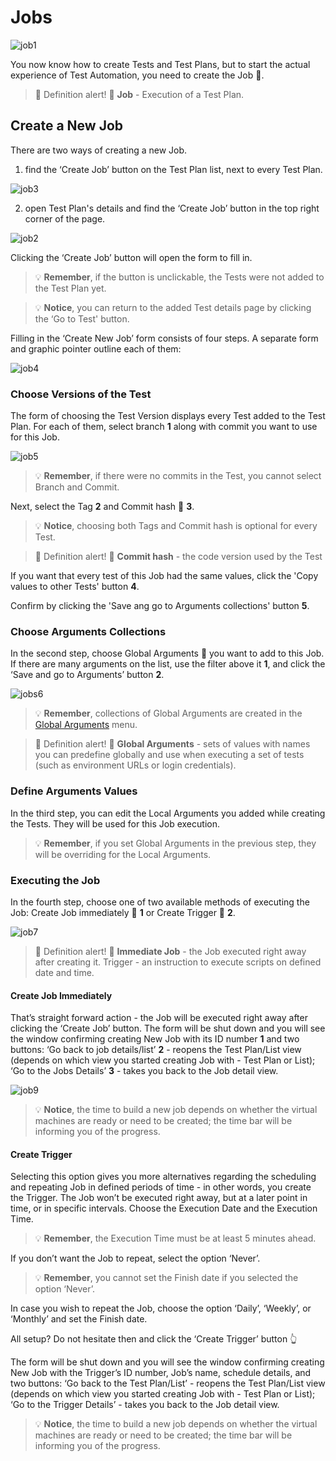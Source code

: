 # Jobs

![job1](../../../assets/images3/job1.jpg)

You now know how to create Tests and Test Plans, but to start the actual experience of Test Automation, you need to create the Job 💬.

>💬 Definition alert! 🔔
**Job** - Execution of a Test Plan.

## Create a New Job

There are two ways of creating a new Job. 
1.  find the ‘Create Job’ button on the Test Plan list, next to every Test Plan.

![job3](../../../assets/images3/job3.jpg)

2. open Test Plan's details and find the ‘Create Job’ button in the top right corner of the page. 

![job2](../../../assets/images3/job2.jpg)

Clicking the ‘Create Job’ button will open the form to fill in.

<!-- theme: warning -->
>💡 **Remember**, if the button is unclickable, the Tests were not added to the Test Plan yet.

<!-- theme: info -->
>💡 **Notice**, you can return to the added Test details page by clicking the ‘Go to Test' button. 

Filling in the ‘Create New Job’ form consists of four steps. A separate form and graphic pointer outline each of them:

![job4](../../../assets/images3/job4.jpg)

### Choose Versions of the Test

The form of choosing the Test Version displays every Test added to the Test Plan. For each of them, select branch **1** along with commit you want to use for this Job.

![job5](../../../assets/images3/job5.jpg)

<!-- theme: warning -->
>💡 **Remember**, if there were no commits in the Test, you cannot select Branch and Commit.

Next, select the Tag **2** and Commit hash 💬 **3**. 

<!-- theme: info -->
>💡 **Notice**, choosing both Tags and Commit hash is optional for every Test.

>💬 Definition alert! 🔔
**Commit hash** - the code version used by the Test

If you want that every test of this Job had the same values, click the 'Copy values to other Tests' button **4**.

Confirm by clicking the 'Save ang go to Arguments collections' button **5**.

### Choose Arguments Collections

In the second step, choose Global Arguments 💬 you want to add to this Job. If there are many arguments on the list, use the filter above it **1**, and click the ‘Save and go to Arguments’ button **2**. 

![jobs6](../../../assets/images3/job6.jpg)

<!-- theme: warning -->
>💡 **Remember**, collections of Global Arguments are created in the [Global Arguments]() menu.

>💬 Definition alert! 🔔
**Global Arguments** - sets of values with names you can predefine globally and use when executing a set of tests (such as environment URLs or login credentials).
### Define Arguments Values

In the third step, you can edit the Local Arguments you added while creating the Tests. They will be used for this Job execution.

<!-- theme: warning -->
>💡  **Remember**, if you set Global Arguments in the previous step, they will be overriding for the Local Arguments.
### Executing the Job

In the fourth step, choose one of two available methods of executing the Job:
Create Job immediately 💬 **1** or Create Trigger 💬 **2**. 

![job7](../../../assets/images3/job8.jpg)


>💬 Definition alert! 🔔
**Immediate Job** - the Job executed right away after creating it.
Trigger - an instruction to execute scripts on defined date and time.

#### Create Job Immediately 
That’s straight forward action - the Job will be executed right away after clicking the ‘Create Job’ button. 
The form will be shut down and you will see the window confirming creating New Job with its ID number **1** and two buttons:
‘Go back to job details/list’ **2** - reopens the Test Plan/List view (depends on which view you started creating Job with - Test Plan or List); 
‘Go to the Jobs Details’ **3** - takes you back to the Job detail view.

![job9](../../../assets/images3/job9.jpg)

>💡  **Notice**, the time to build a new job depends on whether the virtual machines are ready or need to be created; the time bar will be informing you of the progress.
#### Create Trigger
Selecting this option gives you more alternatives regarding the scheduling and repeating Job in defined periods of time - in other words, you create the Trigger. The Job won’t be executed right away, but at a later point in time, or in specific intervals.
Choose the Execution Date and the Execution Time.


<!-- theme: warning -->
>💡  **Remember**, the Execution Time must be at least 5 minutes ahead.

If you don’t want the Job to repeat, select the option ‘Never’. 

<!-- theme: warning -->
>💡  **Remember**, you cannot set the Finish date if you selected the option ‘Never’.

In case you wish to repeat the Job, choose the option ‘Daily’, ‘Weekly’, or ‘Monthly’ and set the Finish date. 

All setup? Do not hesitate then and click the ‘Create Trigger’ button 👆

The form will be shut down and you will see the window confirming creating New Job with the Trigger’s ID number, Job’s name, schedule details, and two buttons:
‘Go back to the Test Plan/List’ - reopens the Test Plan/List view (depends on which view you started creating Job with - Test Plan or List); 
‘Go to the Trigger Details’ - takes you back to the Job detail view.

<!-- theme: info -->
>💡  **Notice**, the time to build a new job depends on whether the virtual machines are ready or need to be created; the time bar will be informing you of the progress.